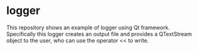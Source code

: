 # logger
This repository shows an example of logger using Qt framework. Specifically this logger creates an output file and provides a QTextStream object to the user, who can use the operator << to write.
